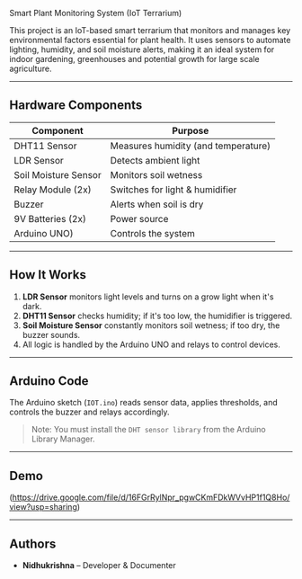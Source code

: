 Smart Plant Monitoring System (IoT Terrarium)

This project is an IoT-based smart terrarium that monitors and manages key environmental factors essential for plant health. 
It uses sensors to automate lighting, humidity, and soil moisture alerts, making it an ideal system for indoor gardening, greenhouses and potential growth for large scale agriculture.

---


## Hardware Components

| Component              | Purpose                            |
|------------------------|------------------------------------|
| DHT11 Sensor           | Measures humidity (and temperature)|
| LDR Sensor             | Detects ambient light              |
| Soil Moisture Sensor   | Monitors soil wetness              |
| Relay Module (2x)      | Switches for light & humidifier    |
| Buzzer                 | Alerts when soil is dry            |
| 9V Batteries (2x)      | Power source                       |
| Arduino UNO)           | Controls the system                |

---

## How It Works

1. **LDR Sensor** monitors light levels and turns on a grow light when it's dark.
2. **DHT11 Sensor** checks humidity; if it's too low, the humidifier is triggered.
3. **Soil Moisture Sensor** constantly monitors soil wetness; if too dry, the buzzer sounds.
4. All logic is handled by the Arduino UNO and relays to control devices.

---

## Arduino Code

The Arduino sketch (`IOT.ino`) reads sensor data, applies thresholds, and controls the buzzer and relays accordingly.

> Note: You must install the `DHT sensor library` from the Arduino Library Manager.

---

## Demo


(https://drive.google.com/file/d/16FGrRylNpr_pgwCKmFDkWVvHP1f1Q8Ho/view?usp=sharing)

---


## Authors

- **Nidhukrishna** – Developer & Documenter  


